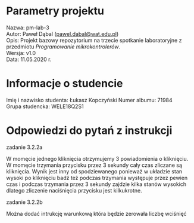 # Parametry projektu

Nazwa: pm-lab-3  
Autor: Paweł Dąbal (pawel.dabal@wat.edu.pl)  
Opis: Projekt bazowy repozytorium na trzecie spotkanie laboratoryjne z przedmiotu _Programowanie mikrokontrolerów_.  
Wersja: v1.0  
Data: 11.05.2020 r.

# Informacje o studencie

Imię i nazwisko studenta: Łukasz Kopczyński
Numer albumu: 71984  
Grupa studencka: WELE18Q2S1

# Odpowiedzi do pytań z instrukcji

zadanie 3.2.2a

W momęcie jednego kliknięcia otrzymujemy 3 powiadomienia o kliknięciu.
W momęcie trzymania przycisku przez 3 sekundy cały czas zliczane są kliknięcia. Wynik jest inny od spodziewanego ponieważ w układzie stan wysoki po kliknięciu badź też podczas trzymania występuje przez pewien czas i podczas trzymania przez 3 sekundy zajdzie kilka stanów wysokich dlatego zliczenie naciśnięcia przycisku jest kilkukrotne. 

zadanie 3.2.2b

Można dodać intrukcję warunkową która będzie zerowała liczbę wciśnięć



